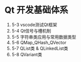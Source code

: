 # Qt 开发基础体系

1. 5-3 vscode测试Qt框架
2. 5-4 Qt信号与槽机制
3. 5-5 字符串类应用与常用数据类型
4. 5-6 QMap_QHash_QVector
5. 5-7 QList类 & QLinkedList类
6. 5-8 QVariant类
